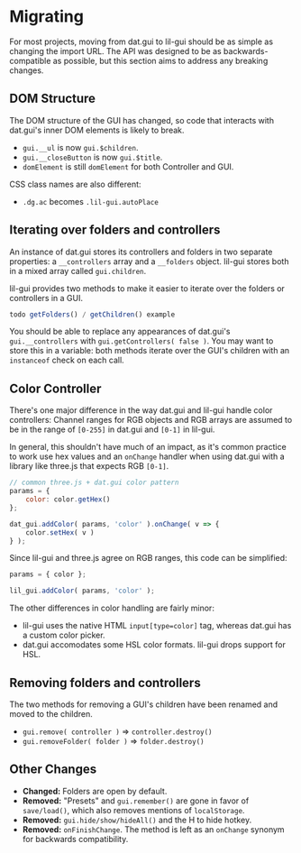 # Migrating

For most projects, moving from dat.gui to lil-gui should be as simple as changing
the import URL. The API was designed to be as backwards-compatible as possible, but this
section aims to address any breaking changes.

## DOM Structure

The DOM structure of the GUI has changed, so code that interacts with dat.gui's inner DOM elements 
is likely to break. 

- `gui.__ul` is now `gui.$children`.
- `gui.__closeButton` is now `gui.$title`.
- `domElement` is still `domElement` for both Controller and GUI.

CSS class names are also different:

- `.dg.ac` becomes `.lil-gui.autoPlace`

## Iterating over folders and controllers

An instance of dat.gui stores its controllers and folders in two separate properties: a 
`__controllers` array and a `__folders` object. lil-gui stores both in a mixed array called 
`gui.children`. 

lil-gui provides two methods to make it easier to iterate over the folders or controllers in a GUI.

```js
todo getFolders() / getChildren() example
```

You should be able to replace any appearances of dat.gui's `gui.__controllers` with 
`gui.getControllers( false )`. You may want to store this in a variable: both methods iterate over 
the GUI's children with an `instanceof` check on each call.

## Color Controller

There's one major difference in the way dat.gui and lil-gui handle color controllers: Channel ranges
for RGB objects and RGB arrays are assumed to be in the range of `[0-255]` in dat.gui and `[0-1]` in
lil-gui. 

In general, this shouldn't have much of an impact, as it's common practice to work use hex values 
and an `onChange` handler when using dat.gui with a library like three.js that expects RGB `[0-1]`.

```js
// common three.js + dat.gui color pattern
params = { 
    color: color.getHex()
};

dat_gui.addColor( params, 'color' ).onChange( v => {
    color.setHex( v ) 
} );
```

Since lil-gui and three.js agree on RGB ranges, this code can be simplified:

```js
params = { color };

lil_gui.addColor( params, 'color' );
```

The other differences in color handling are fairly minor: 

- lil-gui uses the native HTML `input[type=color]` tag, whereas dat.gui has a custom color picker.
- dat.gui accomodates some HSL color formats. lil-gui drops support for HSL.

## Removing folders and controllers

The two methods for removing a GUI's children have been renamed and moved to the 
children.

- `gui.remove( controller )` => `controller.destroy()`
- `gui.removeFolder( folder )` => `folder.destroy()`

## Other Changes

- **Changed:** Folders are open by default.
- **Removed:** "Presets" and `gui.remember()` are gone in favor of `save/load()`, which also removes mentions of `localStorage`.
- **Removed:** `gui.hide/show/hideAll()` and the <key>H</key> to hide hotkey.
- **Removed:** `onFinishChange`. The method is left as an `onChange` synonym for backwards compatibility.